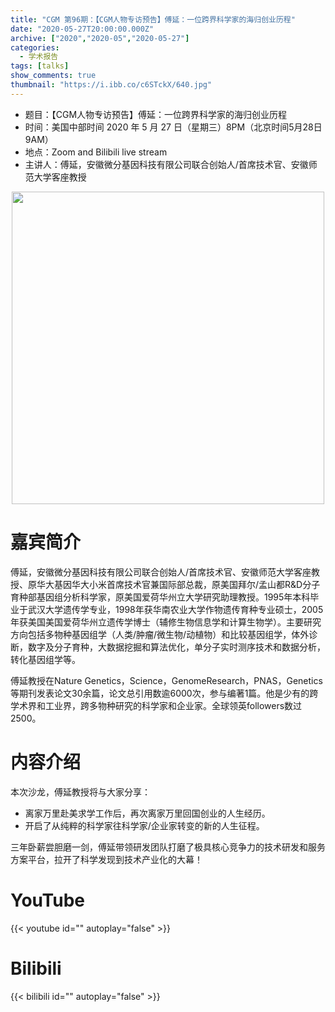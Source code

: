 ```yaml
---
title: "CGM 第96期：【CGM人物专访预告】傅延：一位跨界科学家的海归创业历程"
date: "2020-05-27T20:00:00.000Z"
archive: ["2020","2020-05","2020-05-27"]
categories:
  - 学术报告
tags: [talks]
show_comments: true
thumbnail: "https://i.ibb.co/c6STckX/640.jpg"
---
```


- 题目：【CGM人物专访预告】傅延：一位跨界科学家的海归创业历程
- 时间：美国中部时间 2020 年 5 月 27 日（星期三）8PM（北京时间5月28日 9AM）
- 地点：Zoom and Bilibili live stream
- 主讲人：傅延，安徽微分基因科技有限公司联合创始人/首席技术官、安徽师范大学客座教授


<div align="center">
<img src="https://i.ibb.co/c6STckX/640.jpg" height=500>
</div>

# 嘉宾简介

傅延，安徽微分基因科技有限公司联合创始人/首席技术官、安徽师范大学客座教授、原华大基因华大小米首席技术官兼国际部总裁，原美国拜尔/孟山都R&D分子育种部基因组分析科学家，原美国爱荷华州立大学研究助理教授。1995年本科毕业于武汉大学遗传学专业，1998年获华南农业大学作物遗传育种专业硕士，2005年获美国美国爱荷华州立遗传学博士（辅修生物信息学和计算生物学）。主要研究方向包括多物种基因组学（人类/肿瘤/微生物/动植物）和比较基因组学，体外诊断，数字及分子育种，大数据挖掘和算法优化，单分子实时测序技术和数据分析，转化基因组学等。

傅延教授在Nature Genetics，Science，GenomeResearch，PNAS，Genetics等期刊发表论文30余篇，论文总引用数逾6000次，参与编著1篇。他是少有的跨学术界和工业界，跨多物种研究的科学家和企业家。全球领英followers数过2500。

# 内容介绍

本次沙龙，傅延教授将与大家分享：
- 离家万里赴美求学工作后，再次离家万里回国创业的人生经历。
- 开启了从纯粹的科学家往科学家/企业家转变的新的人生征程。

三年卧薪尝胆磨一剑，傅延带领研发团队打磨了极具核心竞争力的技术研发和服务方案平台，拉开了科学发现到技术产业化的大幕！

# YouTube

{{< youtube id="" autoplay="false" >}}

# Bilibili

{{< bilibili id="" autoplay="false" >}}

